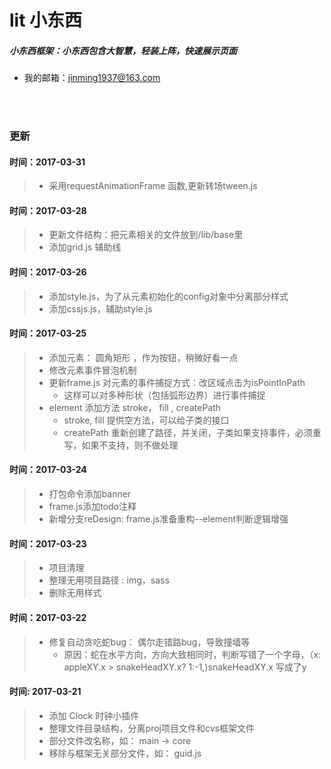 # lit 小东西
##### 小东西框架：小东西包含大智慧，轻装上阵，快速展示页面
* 我的邮箱：jinming1937@163.com
 <br/>
 <br/>
 
### 更新<br/>
#### 时间：2017-03-31<br/>
>* 采用requestAnimationFrame 函数,更新转场tween.js

#### 时间：2017-03-28<br/>
>* 更新文件结构：把元素相关的文件放到/lib/base里
>* 添加grid.js 辅助线

#### 时间：2017-03-26<br/>
>* 添加style.js，为了从元素初始化的config对象中分离部分样式<br/>
>* 添加cssjs.js，辅助style.js<br/>

#### 时间：2017-03-25<br/>
>* 添加元素： 圆角矩形 ，作为按钮，稍微好看一点
>* 修改元素事件冒泡机制
>* 更新frame.js 对元素的事件捕捉方式：改区域点击为isPointInPath<br/>
>	* 这样可以对多种形状（包括弧形边界）进行事件捕捉<br/>
>* element 添加方法 stroke， fill , createPath<br/>
>	* stroke, fill 提供空方法，可以给子类的接口<br/>
>	* createPath 重新创建了路径，并关闭，子类如果支持事件，必须重写，如果不支持，则不做处理<br/>

#### 时间：2017-03-24<br/>
>* 打包命令添加banner
>* frame.js添加todo注释
>* 新增分支reDesign: frame.js准备重构--element判断逻辑增强<br/>

#### 时间：2017-03-23<br/>
>* 项目清理<br/>
>* 整理无用项目路径 : img，sass <br/>
>* 删除无用样式<br/>

#### 时间：2017-03-22<br/>
>* 修复自动贪吃蛇bug： 偶尔走错路bug，导致撞墙等<br/>
>	* 原因：蛇在水平方向，方向大致相同时，判断写错了一个字母，（x: appleXY.x > snakeHeadXY.x? 1:-1,)snakeHeadXY.x 写成了y<br/>

#### 时间: 2017-03-21<br/>
>* 添加 Clock 时钟小插件<br/>
>* 整理文件目录结构，分离proj项目文件和cvs框架文件<br/>
>* 部分文件改名称，如： main -> core<br/>
>* 移除与框架无关部分文件，如： guid.js<br/>
